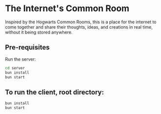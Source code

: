 # The Internet's Common Room

Inspired by the Hogwarts Common Rooms, this is a place for the internet to come together and share their thoughts, ideas, and creations in real time, without it being stored anywhere.

## Pre-requisites

Run the server:

```bash
cd server
bun install
bun start
```

## To run the client, root directory:

```bash
bun install
bun start
```